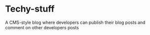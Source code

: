 # Techy-stuff
A CMS-style blog where developers can publish their blog posts and comment on other developers posts
